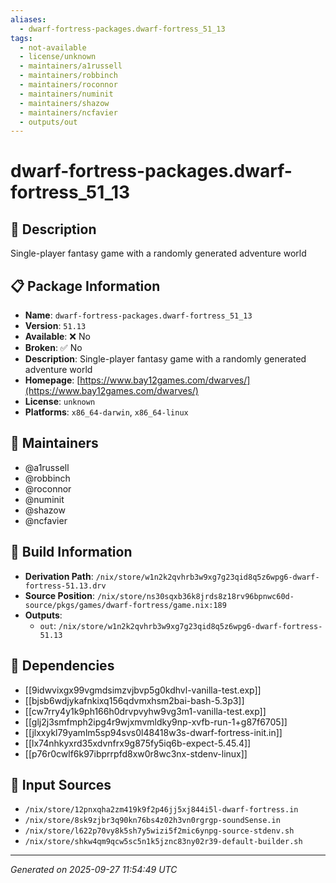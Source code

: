 ```yaml
---
aliases:
  - dwarf-fortress-packages.dwarf-fortress_51_13
tags:
  - not-available
  - license/unknown
  - maintainers/a1russell
  - maintainers/robbinch
  - maintainers/roconnor
  - maintainers/numinit
  - maintainers/shazow
  - maintainers/ncfavier
  - outputs/out
---
```


# dwarf-fortress-packages.dwarf-fortress_51_13

## 📝 Description

Single-player fantasy game with a randomly generated adventure world

## 📋 Package Information

- **Name**: `dwarf-fortress-packages.dwarf-fortress_51_13`
- **Version**: `51.13`
- **Available**: ❌ No
- **Broken**: ✅ No
- **Description**: Single-player fantasy game with a randomly generated adventure world
- **Homepage**: [https://www.bay12games.com/dwarves/](https://www.bay12games.com/dwarves/)
- **License**: `unknown`
- **Platforms**: `x86_64-darwin`, `x86_64-linux`
## 👥 Maintainers

- @a1russell
- @robbinch
- @roconnor
- @numinit
- @shazow
- @ncfavier


## 🔧 Build Information

- **Derivation Path**: `/nix/store/w1n2k2qvhrb3w9xg7g23qid8q5z6wpg6-dwarf-fortress-51.13.drv`
- **Source Position**: `/nix/store/ns30sqxb36k8jrds8z18rv96bpnwc60d-source/pkgs/games/dwarf-fortress/game.nix:189`
- **Outputs**:
  - `out`:  `/nix/store/w1n2k2qvhrb3w9xg7g23qid8q5z6wpg6-dwarf-fortress-51.13`

## 🔗 Dependencies

- [[9idwvixgx99vgmdsimzvjbvp5g0kdhvl-vanilla-test.exp]]
- [[bjsb6wdjykafnkixq156qdvmxhsm2bai-bash-5.3p3]]
- [[cw7rry4y1k9ph166h0drvpvyhw9vg3m1-vanilla-test.exp]]
- [[glj2j3smfmph2ipg4r9wjxmvmldky9np-xvfb-run-1+g87f6705]]
- [[jlxxykl79yamlm5sp94svs0l48418w3s-dwarf-fortress-init.in]]
- [[lx74nhkyxrd35xdvnfrx9g875fy5iq6b-expect-5.45.4]]
- [[p76r0cwlf6k97ibprrpfd8xw0r8wc3nx-stdenv-linux]]

## 📁 Input Sources

- `/nix/store/12pnxqha2zm419k9f2p46jj5xj844i5l-dwarf-fortress.in`
- `/nix/store/8sk9zjbr3q90kn76bs4z02h3vn0rgrgp-soundSense.in`
- `/nix/store/l622p70vy8k5sh7y5wizi5f2mic6ynpg-source-stdenv.sh`
- `/nix/store/shkw4qm9qcw5sc5n1k5jznc83ny02r39-default-builder.sh`

---
*Generated on 2025-09-27 11:54:49 UTC*
